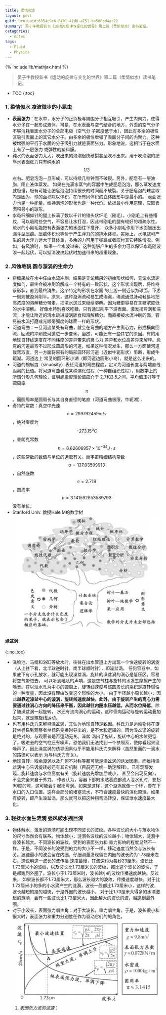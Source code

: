 ```yaml
---
title: 柔情似水
layout: post
guid: urn:uuid:6954c9c6-84b1-41d0-a751-ba580cd4ae22
summary: 吴子牛教授新书《运动的旋律与变化的世界》第二篇（柔情似水）读书笔记。
categories:
  - notes
tags:
  - Fluid
  - Physics
---
```


{% include lib/mathjax.html %}


> 吴子牛教授新书《运动的旋律与变化的世界》第二篇（柔情似水）读书笔记。


* TOC
{:toc}

### 1. 柔情似水  凌波微步的小昆虫

- **表面张力**：在水中，水分子的正负极与周围分子相互吸引，产生内聚力，使得水分子在一起形成液体。可是，在水表面与空气结合的地方，外面的空气分子不够消耗表面水分子的全部电极（空气分
  子密度低于水），因此有多余的极性区吸引表面上的其它水分子。由多余的极性增强了表面分子间的内聚力。这种被增强的平行于水面的分子吸引力就是表面张力。形象地说，这相当于在水面上有了一层张力
  或弹性的塑料膜。
- 纯水的表面张力太大，吹出来的泡泡很快破裂甚至吹不出来。用于吹泡泡的肥皂水表面张力只有纯水的$$1/3$$左右。肥皂泡泡一旦形成，可以持续几秒钟而不破裂。另外，肥皂有一层油脂，阻止液体蒸发。
  如果在充满水蒸气的容器中生成肥皂泡泡，那么蒸发速度就极慢，极有可能让肥皂泡泡持续很长的时间而不破裂。关于肥皂泡的球星取向是因为，球的面积除以体积，在所有同体积的立体图形中是最小的。
  表面张力也是一种能量，维持泡泡的形状也是一种代价。依据最小作用原理，应取表面积最小的球形。
- 水黾纤细如针的腿上长满了数以千计的锥头状纤毛（刚毛）。小刚毛上有些槽纹，可以吸附些空气，不容易让水打湿，因此带刚毛的腿有较好的超疏水性。疏水的小刚毛能把有表面张力的水面往下推开，
  众多小刚毛作用下水面被压出漏斗型压痕。压痕体积也等价于产生浮力的的排水体积。实际上，水黾腿可产生的最大浮力远大于其体重，多余的力可用于弹跳或者应付其它特殊情况。例如，有风浪时，
  如果一个水波过来，这种能够产生的多余力可以保证水黾随波浪一起起伏，可以抵消波纹起伏时加速带来的超重现象。

### 2. 风蚀地貌  圆与漩涡的生命力

- 将糖果放在水中任由水流冲刷，结果是无论糖果的初始形状如何，无论水流速度如何，最终会被冲刷溶解成一个特有的一致形状，这个形状出现后，将维持该形状，直到最终消失。这个特定的形状在水面
  的上游一侧近似为球面，下游一侧则被漩涡削平。原来，这种漩涡流动易生成湍流，湍流通过脉动轻易地把高浓度的溶解糖分带走，把清水送过来继续溶解。因为糖更容易在含糖浓度低的水中溶解。
  好像水特别喜欢吃糖，只有通过削平下游表面、激发拐弯涡和湍流，才能让附近的清水跳进漩涡舔食和溶解糖分。而直接被水流冲刷的面，容易被水流打磨成光顺带弧度的球面一样的形状。
- 河道弯曲：一旦河流某处有弯曲，就会在弯曲的地方产生离心力，形成横向回流，回流的冲刷使河道进一步变弯。当然，可能还有一些其它的原因。有的用地球自转线速度在不同纬度的差异带来的离心力
  差异和水位高差异来解释。愈弯的河道最弯不过形成圆周形的河道，如果这种情况发生，那么一方面使河道截弯取直，另一方面将原有的局部圆环形河道（近似牛轭形状）阻断，形成牛轭湖。河道边上
  常见的圆环形小湖（即河道边圆形小岛），就是这么出来的。
- 河道的蜿蜒度（sinuosity）表征河道的弯曲程度，定义为河道长度与两端直线距离的比值。将河道弯曲看成某种演化过程（一种自组织过程），用数学上的所谓分形几何理论，证明蜿蜒度理论值应介于
  2.7和3.5之间，平均值正好等于圆周率$$\pi$$。而圆周率是圆周长与其自身直径的笔直（河道弯曲极限，牛轭湖），
- 奇特的常数：真空中光速$$c=299792459m/s$$，绝对零度为$$-273.15^oC$$，普朗克常数$$\hbar=6.62606957\times 10^{-34}J\cdotp s$$，这些常数的数值与单位的选取有关。而宇宙精细结构常数
  $$\alpha=137.03599913$$，自然底数$$e=2.718$$，圆周率$$\pi=3.141592653589793$$没有单位。
- Stanford Univ. 教授Hale M的数学树
  [![Math_Tree](/media/files/2018/01/01/MathTree_Hale.png)](https://github.com/bizhishui/bizhishui.github.io/blob/master/ "数学树")

#### 澡盆涡
{:.no_toc}
- 洗脸池、马桶和浴缸等放水时，往往在出水管道上方出现一个快速旋转的涡旋（从上往下看，北半球逆时针，南半球顺时针），即澡盆涡。
  任何容器中，如果底下有小孔放水，就可能出现澡盆涡。旋转的澡盆涡的涡心是低压区，容易将空气带进去，
  可以听到吼吼的声响，这是空气柱与旋转的水发生摩擦产生的噪音。在以泄水孔为中心的圆周上，旋转线速度与该圆周长的乘积是旋转惯性的一种度量，因此没有理由改变这个惯性的大小。
  由于半径越小周长越小，因此**越靠近澡盆中心的漩涡，旋转线速度越快。此外，由于旋转产生的离心力需要通过往涡心方向的降压来平衡，因此越往内圈水压越低，从而水位降低**。除了随澡盆涡一起旋转，
  水还有流向涡心的运动，这种径向运动与旋转运动叠加起来，就是螺旋线运动。
- 也有用科氏力来解释澡盆涡，其认为地球自转是致因。科氏力是运动物体在旋转坐标系到观察者坐标系变换时导出的，是不太和逻辑的。因为澡盆涡的旋转是绝对的，与观察者是否运动无关。澡盆
  涡出了旋转，旋转中心的水位更低了，吸进去的空气柱还有噪声。恐怕我们无法找到一个参照系，使你看起来没噪声了。因此澡盆涡的诱导因素似乎不能用科氏力来解释（虽然里面的一滴水的路径可以表示
  为与科氏力有关）。
- 地球自转、残余漩涡以及几何不对称等都可能是澡盆涡的诱发因素，而维持澡盆涡中心告诉旋转必还有其它机制（目前还无统一确定解释）。已有观察发现，旋转速度与水位高度有关（旋转速度先增加后减小，
  甚至会出现反向），不会完全来自于外力。
  作者认为，容器下部的水贴着底部流入泄水孔时，要拐90度的弯，这可能会引起拐弯涡。如果是这样，这个漩涡就像一个环，套在下水口的入口位置。这样会部分的堵塞流水，不符合速度最快的演化原理。如果
  有旋转，即产生澡盆涡，那么就可以把这种拐弯涡转没，保证泄水速度最大化。

### 3. 轻抚水面生涟漪  强风破水摇巨浪

- 物体触水，激发的涟漪可能出现不同波长的波纹。各种波长的大小与落水物体的尺寸当然会有联系。物体越小，涟漪各波纹的波长越小；物体越大，涟漪中各波长越大。不同波长的波纹，受到的表面张力和
  重力影响的程度显然不一样。于是，不同波长的波受到的力的大小不一样，移动速度当然会与波长有关。波速最小的波会留在内圈，仔细测量发现留在内圈的波长约为1.73厘米左右。这说明这一波长的波传播
  速度最慢，其波速约为每秒23厘米。波长比1.73厘米小的波纹，以及波长比1.73厘米长的波纹，都比这个波长的波快，于是都跑到外圈了。波长小于1.73厘米时，波长越小的波纹传播速度越快。反过来，
  如果波长都不1.73厘米大，那么波长越大的波纹，传播速度越快。对于比1.73厘米小的多的小水滴产生的涟漪，波长一般都比1.73厘米小，这样的波，波长越短的跑的越快，于是外圈的波长越小。
  对于比1.73厘米大得多的水漂激起的涟漪，会有一些波长比1.73厘米大，因此越大的波长的波，越跑到最外圈。
- 对于小波长，表面张力唱主角；对于大波长，重力唱主角。于是，波长很小和很大时，表面张力和重力分别胜任作为驱动它们的的角色。
  [![surfaceWave](/media/files/2018/01/01/surfacewave.png)](https://github.com/bizhishui/bizhishui.github.io/blob/master/ "波长为1.73厘米时波速最小（每秒23厘米）")
    1. *表面张力波的波速*：
